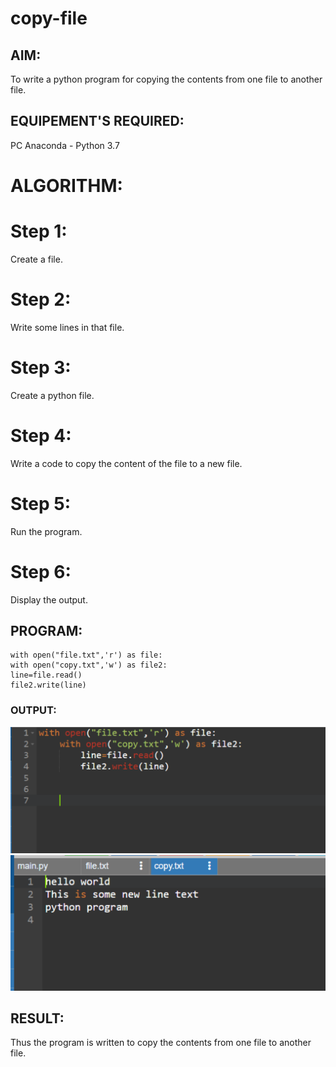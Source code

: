 # copy-file
## AIM:
To write a python program for copying the contents from one file to another file.
## EQUIPEMENT'S REQUIRED: 
PC
Anaconda - Python 3.7
# ALGORITHM:
# Step 1:
Create a file.
# Step 2:
Write some lines in that file.
# Step 3:
Create a python file.
# Step 4:
Write a code to copy the content of the file to a new file.
# Step 5:
Run the program.
# Step 6:
Display the output.

## PROGRAM:
```
with open("file.txt",'r') as file:
with open("copy.txt",'w') as file2:
line=file.read()
file2.write(line)
```

### OUTPUT:
![Alt text](<Screenshot 2023-12-30 180456.png>)
![Alt text](image.png)


## RESULT:
Thus the program is written to copy the contents from one file to another file.